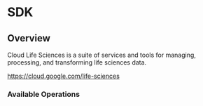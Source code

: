 # SDK

## Overview

Cloud Life Sciences is a suite of services and tools for managing, processing, and transforming life sciences data.

<https://cloud.google.com/life-sciences>
### Available Operations

